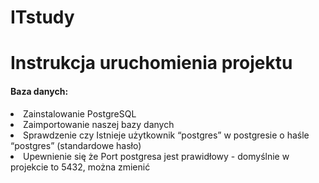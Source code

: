 # ITstudy

<h1>Instrukcja uruchomienia projektu</h1>
  <h4>Baza danych:</h4>
    <li>Zainstalowanie PostgreSQL</li> 
    <li>Zaimportowanie naszej bazy danych</li>
    <li>Sprawdzenie czy Istnieje użytkownik “postgres” w postgresie o haśle “postgres” (standardowe hasło)</li>
    <li>Upewnienie się że Port postgresa jest prawidłowy - domyślnie w projekcie to 5432, można zmienić </li>
